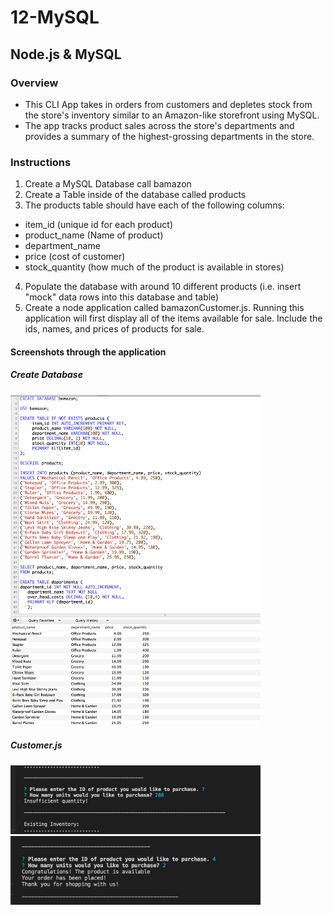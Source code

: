 # 12-MySQL

## Node.js & MySQL

### Overview
- This CLI App takes in orders from customers and depletes stock from the store's inventory similar to an Amazon-like storefront using MySQL.
- The app tracks product sales across the store's departments and provides a summary of the highest-grossing departments in the store.

### Instructions
1. Create a MySQL Database call bamazon
2. Create a Table inside of the database called products
3. The products table should have each of the following columns:
- item_id (unique id for each product)
- product_name (Name of product)
- department_name
- price (cost of customer)
- stock_quantity (how much of the product is available in stores)
4. Populate the database with around 10 different products (i.e. insert "mock" data rows into this database and table)
5. Create a node application called bamazonCustomer.js. Running this application will first display all of the items available for sale. Include the ids, names, and prices of products for sale.









#### Screenshots through the application

##### Create Database
<img src="screenshots/sql.png" width="400">

##### Customer.js
<img src="screenshots/customerinsufficient.png" width="400">
<img src="screenshots/customerordercomplete.png" width="400">
